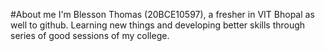 #About me
I'm Blesson Thomas (20BCE10597), 
a fresher in VIT Bhopal as well to github.
Learning new things and developing better skills through series of good sessions of my college.
